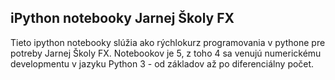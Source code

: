## iPython notebooky Jarnej Školy FX

Tieto ipython notebooky slúžia ako rýchlokurz programovania v pythone pre potreby Jarnej Školy FX. Notebookov je 5, z toho 4 sa venujú numerickému developmentu v jazyku Python 3 - od základov až po diferenciálny počet.
